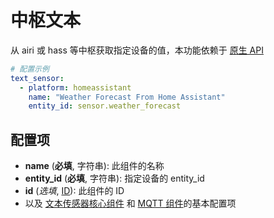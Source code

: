 # 中枢文本

从 airi 或 hass 等中枢获取指定设备的值，本功能依赖于 [原生 API](esphome/components/api)


```yaml
# 配置示例
text_sensor:
  - platform: homeassistant
    name: "Weather Forecast From Home Assistant"
    entity_id: sensor.weather_forecast
```

## **配置项**

- **name** (**必填**, 字符串): 此组件的名称
- **entity_id** (**必填**, 字符串): 指定设备的 entity_id
- **id** (*选填*, [ID](esphome/guides/configuration-types#id)): 此组件的 ID
- 以及 [文本传感器核心组件](esphome/components/text_sensor/) 和 [MQTT 组件](esphome/components/mqtt#MQTT-组件基本配置项)的基本配置项

